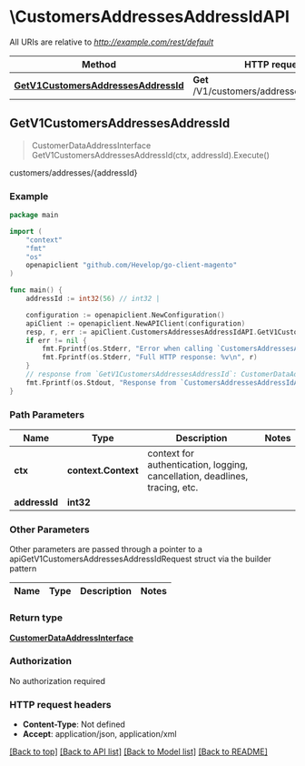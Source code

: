 # \CustomersAddressesAddressIdAPI

All URIs are relative to *http://example.com/rest/default*

Method | HTTP request | Description
------------- | ------------- | -------------
[**GetV1CustomersAddressesAddressId**](CustomersAddressesAddressIdAPI.md#GetV1CustomersAddressesAddressId) | **Get** /V1/customers/addresses/{addressId} | customers/addresses/{addressId}



## GetV1CustomersAddressesAddressId

> CustomerDataAddressInterface GetV1CustomersAddressesAddressId(ctx, addressId).Execute()

customers/addresses/{addressId}



### Example

```go
package main

import (
	"context"
	"fmt"
	"os"
	openapiclient "github.com/Hevelop/go-client-magento"
)

func main() {
	addressId := int32(56) // int32 | 

	configuration := openapiclient.NewConfiguration()
	apiClient := openapiclient.NewAPIClient(configuration)
	resp, r, err := apiClient.CustomersAddressesAddressIdAPI.GetV1CustomersAddressesAddressId(context.Background(), addressId).Execute()
	if err != nil {
		fmt.Fprintf(os.Stderr, "Error when calling `CustomersAddressesAddressIdAPI.GetV1CustomersAddressesAddressId``: %v\n", err)
		fmt.Fprintf(os.Stderr, "Full HTTP response: %v\n", r)
	}
	// response from `GetV1CustomersAddressesAddressId`: CustomerDataAddressInterface
	fmt.Fprintf(os.Stdout, "Response from `CustomersAddressesAddressIdAPI.GetV1CustomersAddressesAddressId`: %v\n", resp)
}
```

### Path Parameters


Name | Type | Description  | Notes
------------- | ------------- | ------------- | -------------
**ctx** | **context.Context** | context for authentication, logging, cancellation, deadlines, tracing, etc.
**addressId** | **int32** |  | 

### Other Parameters

Other parameters are passed through a pointer to a apiGetV1CustomersAddressesAddressIdRequest struct via the builder pattern


Name | Type | Description  | Notes
------------- | ------------- | ------------- | -------------


### Return type

[**CustomerDataAddressInterface**](CustomerDataAddressInterface.md)

### Authorization

No authorization required

### HTTP request headers

- **Content-Type**: Not defined
- **Accept**: application/json, application/xml

[[Back to top]](#) [[Back to API list]](../README.md#documentation-for-api-endpoints)
[[Back to Model list]](../README.md#documentation-for-models)
[[Back to README]](../README.md)


